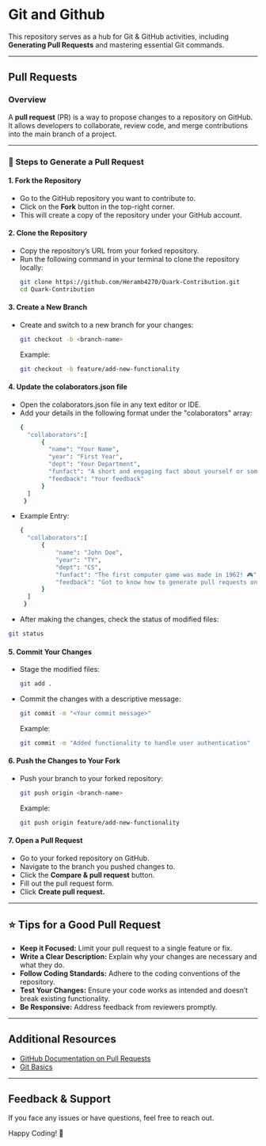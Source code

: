 # Git and Github

This repository serves as a hub for Git & GitHub activities, including **Generating Pull Requests** and mastering essential Git commands.

---
## Pull Requests
### Overview
A **pull request** (PR) is a way to propose changes to a repository on GitHub. It allows developers to collaborate, review code, and merge contributions into the main branch of a project.

---

### 📝 Steps to Generate a Pull Request

#### 1. **Fork the Repository**

- Go to the GitHub repository you want to contribute to.
- Click on the **Fork** button in the top-right corner.
- This will create a copy of the repository under your GitHub account.

#### 2. **Clone the Repository**

- Copy the repository’s URL from your forked repository.
- Run the following command in your terminal to clone the repository locally:
  ```bash
  git clone https://github.com/Heramb4270/Quark-Contribution.git
  cd Quark-Contribution
  ```

#### 3. **Create a New Branch**

- Create and switch to a new branch for your changes:
  ```bash
  git checkout -b <branch-name>
  ```
  Example:
  ```bash
  git checkout -b feature/add-new-functionality
  ```

#### 4. Update the **colaborators.json** file

- Open the colaborators.json file in any text editor or IDE.
- Add your details in the following format under the "colaborators" array:
  ```bash
  {
    "collaborators":[
        {
          "name": "Your Name",
          "year": "First Year",
          "dept": "Your Department",
          "funfact": "A short and engaging fact about yourself or something related to your interests.",
          "feedback": "Your feedback"
        }
    ]
   }
  ```
- Example Entry:
  ```bash
  {
    "collaborators":[
        {
            "name": "John Doe",
            "year": "TY",
            "dept": "CS",
            "funfact": "The first computer game was made in 1962! 🎮",
            "feedback": "Got to know how to generate pull requests on Github"
        }
    ]
   }
  ```
-  After making the changes, check the status of modified files:
  ```bash
  git status
  ```

#### 5. **Commit Your Changes**

- Stage the modified files:
  ```bash
  git add .
  ```
- Commit the changes with a descriptive message:
  ```bash
  git commit -m "<Your commit message>"
  ```
  Example:
  ```bash
  git commit -m "Added functionality to handle user authentication"
  ```

#### 6. **Push the Changes to Your Fork**

- Push your branch to your forked repository:
  ```bash
  git push origin <branch-name>
  ```
  Example:
  ```bash
  git push origin feature/add-new-functionality
  ```

#### 7. **Open a Pull Request**

- Go to your forked repository on GitHub.
- Navigate to the branch you pushed changes to.
- Click the **Compare & pull request** button.
- Fill out the pull request form.
- Click **Create pull request.**

---

## ⭐ Tips for a Good Pull Request

- **Keep it Focused:** Limit your pull request to a single feature or fix.
- **Write a Clear Description:** Explain why your changes are necessary and what they do.
- **Follow Coding Standards:** Adhere to the coding conventions of the repository.
- **Test Your Changes:** Ensure your code works as intended and doesn’t break existing functionality.
- **Be Responsive:** Address feedback from reviewers promptly.

---

## Additional Resources

- [GitHub Documentation on Pull Requests](https://docs.github.com/en/pull-requests)
- [Git Basics](https://git-scm.com/book/en/v2)

---

## Feedback & Support

If you face any issues or have questions, feel free to reach out.

Happy Coding! 🚀

